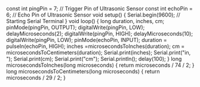 const int pingPin = 7; // Trigger Pin of Ultrasonic Sensor
const int echoPin = 6; // Echo Pin of Ultrasonic Sensor
void setup() {
Serial.begin(9600); // Starting Serial Terminal
}
void loop() {
long duration, inches, cm;
pinMode(pingPin, OUTPUT);
digitalWrite(pingPin, LOW);
delayMicroseconds(2);
digitalWrite(pingPin, HIGH);
delayMicroseconds(10);
digitalWrite(pingPin, LOW);
pinMode(echoPin, INPUT);
duration = pulseIn(echoPin, HIGH);
inches =microsecondsToInches(duration);
cm = microsecondsToCentimeters(duration);
Serial.print(inches);
Serial.print("in, ");
Serial.print(cm);
Serial.print("cm");
Serial.println();
delay(100); }
long microsecondsToInches(long microseconds) {
return microseconds / 74 / 2;
}
long microsecondsToCentimeters(long microseconds) {
return microseconds / 29 / 2;
}
